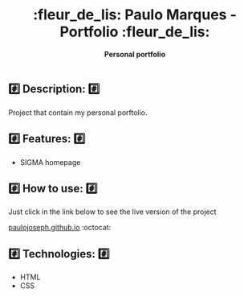 <div align="center">
  <h1> :fleur_de_lis: Paulo Marques - Portfolio :fleur_de_lis: </h1>
  <strong>Personal portfolio </strong><br>
</div>
<br>

## :hash: Description: :hash:
Project that contain my personal porftolio.

## :hash: Features: :hash:
- SIGMA homepage

## :hash: How to use: :hash: 
Just click in the link below to see the live version of the project

[paulojoseph.github.io](https://paulojoseph.github.io/)  :octocat: 

## :hash: Technologies: :hash: 
- HTML
- CSS
